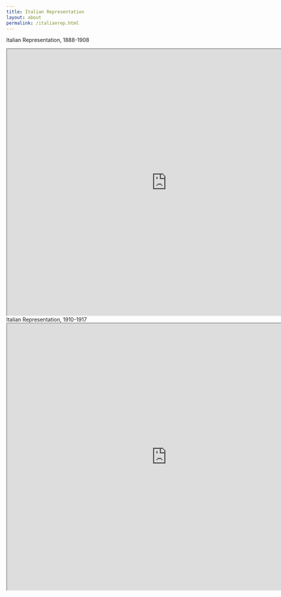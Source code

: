```yaml
---
title: Italian Representation
layout: about
permalink: /italianrep.html
---
```

Italian Representation, 1888-1908
<iframe style='width: 850px; height: 709px;' src='https://voyant-tools.org/tool/Bubbles/?stopList=keywords-35457579878a7279c2bdb2f1a943a48a&speed=20&corpus=388d290bd563be82e2b989fa3587525e'></iframe>
Italian Representation, 1910-1917
<iframe style='width: 850px; height: 710px;' src='https://voyant-tools.org/tool/Bubbles/?stopList=keywords-f6fabfbb3db9228d4e81627471c64b8a&speed=20&corpus=f8e3fb0dbaae9ee25d058ac61f342d57'></iframe>
